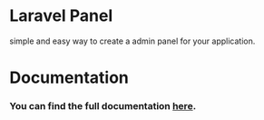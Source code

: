 # Laravel Panel
simple and easy way to create a admin panel for your application.

# Documentation
### You can find the full documentation [here](https://panel.ah-rahimi.ir).

